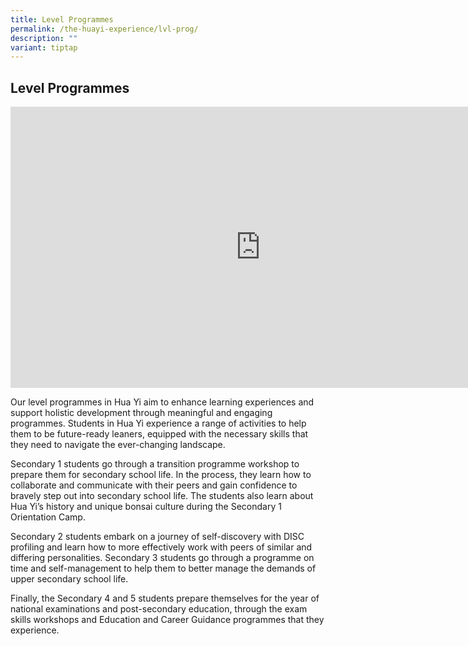 ```yaml
---
title: Level Programmes
permalink: /the-huayi-experience/lvl-prog/
description: ""
variant: tiptap
---
```

<h2>Level Programmes</h2>
<div class="iframe-wrapper">
<iframe height="450" width="800" allowfullscreen="true" frameborder="0" src="https://docs.google.com/presentation/d/e/2PACX-1vR-GgW0K7Kn2TvlvvwvyMFKtEoxCAgefA4futOQEeokdvn46DrrM960MWlGrCrSwbvOy6evHNr8FVgK/embed?start=false&amp;loop=false&amp;delayms=3000"></iframe>
</div>
<p>Our level programmes in Hua Yi aim to enhance learning experiences and
support holistic development through meaningful and engaging programmes.
Students in Hua Yi experience a range of activities to help them to be
future-ready leaners, equipped with the necessary skills that they need
to navigate the ever-changing landscape.</p>
<p>Secondary 1 students go through a transition programme workshop to prepare
them for secondary school life. In the process, they learn how to collaborate
and communicate with their peers and gain confidence to bravely step out
into secondary school life. The students also learn about Hua Yi’s history
and unique bonsai culture during the Secondary 1 Orientation Camp.</p>
<p>Secondary 2 students embark on a journey of self-discovery with DISC profiling
and learn how to more effectively work with peers of similar and differing
personalities. Secondary 3 students go through a programme on time and
self-management to help them to better manage the demands of upper secondary
school life.</p>
<p>Finally, the Secondary 4 and 5 students prepare themselves for the year
of national examinations and post-secondary education, through the exam
skills workshops and Education and Career Guidance programmes that they
experience.</p>
<p></p>